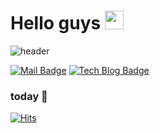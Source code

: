 <h1>Hello guys <img src="https://emojis.slackmojis.com/emojis/images/1577305505/7373/hand_wave.gif?1577305505" width="30"/></h1>

![header](https://capsule-render.vercel.app/api?type=cylinder&color=auto&height=300&section=header&text=seolhee%20github&fontSize=90)
<!--
https://github.com/kyechan99/capsule-render#wave
-->

[![Mail Badge](https://img.shields.io/badge/-mail-yellowgreen&logo=Minutemailer&logoColor=white)](mailto:2750seolhee@naver.com) [![Tech Blog Badge](https://img.shields.io/badge/-tech%20blog-yellow)](https://seolhee2750.tistory.com/)   

### today 👀
[![Hits](https://hits.seeyoufarm.com/api/count/incr/badge.svg?url=https%3A%2F%2Fgithub.com%2Fseolhee2750&count_bg=%23A996BA&title_bg=%23B6AA00&icon=&icon_color=%23E7E7E7&title=hits&edge_flat=false)](https://hits.seeyoufarm.com)
<!--
https://hits.seeyoufarm.com/
-->

<!--
**seolhee2750/seolhee2750** is a ✨ _special_ ✨ repository because its `README.md` (this file) appears on your GitHub profile.

Here are some ideas to get you started:

- 🔭 I’m currently working on ...
- 🌱 I’m currently learning ...
- 👯 I’m looking to collaborate on ...
- 🤔 I’m looking for help with ...
- 💬 Ask me about ...
- 📫 How to reach me: ...
- 😄 Pronouns: ...
- ⚡ Fun fact: ...
-->
